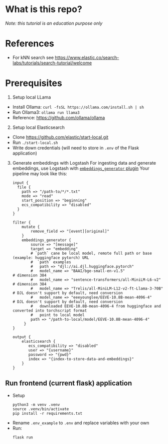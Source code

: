 # What is this repo?
_Note: this tutorial is an education purpose only_

# References
- For kNN search see https://www.elastic.co/search-labs/tutorials/search-tutorial/welcome

# Prerequisites
1) Setup local LLama
  - Install Ollama: `curl -fsSL https://ollama.com/install.sh | sh`
  - Run Ollama3: `ollama run llama3`
  - Reference: https://github.com/ollama/ollama
2) Setup local Elasticsearch
  - Clone https://github.com/elastic/start-local.git
  - Run `./start-local.sh`
  - Write down credentials (will need to store in `.env` of the Flask application)
3) Generate embeddings with Logstash
  For ingesting data and generate embeddings, use Logstash with [`embeddings_generator` plugin](https://github.com/mashhurs/logstash-filter-embeddings_generator)
  Your pipeline may look like this:
    ```shell
    input {
      file {
        path => "/path-to/*/*.txt"
        mode => "read"
        start_position => "beginning"
        ecs_compatibility => "disabled"
      }
    }
    
    filter {
        mutate {
            remove_field => "[event][original]"
        }
        embeddings_generator {
            source => "[message]"
            target => "embedding"
            # `path` cane be local model, remote full path or base (example: huggingface pytorch) URL
            #  `path` examples
            #   path => "djl://ai.djl.huggingface.pytorch"
            #   model_name => "BAAI/bge-small-en-v1.5"                    # dimension 384
            #   model_name => "sentence-transformers/all-MiniLM-L6-v2"    # dimension 384
            #   model_name => "Trelis/all-MiniLM-L12-v2-ft-Llama-3-70B"   # DJL doesn't support by default, need conversion
            #   model_name => "eeeyounglee/EEVE-10.8B-mean-4096-4"        # DJL doesn't support by default, need conversion
            #   downloaded EEVE-10.8B-mean-4096-4 from huggingface and converted into torchscript format
            #   point to local model
            path => "/path-to-local/model/EEVE-10.8B-mean-4096-4"
         }
    }
    
    output {
        elasticsearch {
           ecs_compatibility => "disabled"
           user => "{username}"
           password => "{pwd}"
           index => "{index-to-store-data-and-embeddings}"
        }
    }
    ```

## Run frontend (current flask) application
- Setup
    ```shell
    python3 -m venv .venv
    source .venv/bin/activate
    pip install -r requirements.txt
    ```
- Rename `.env_example` to `.env` and replace variables with your own
- Run:
    ```shell
    flask run
    ```

